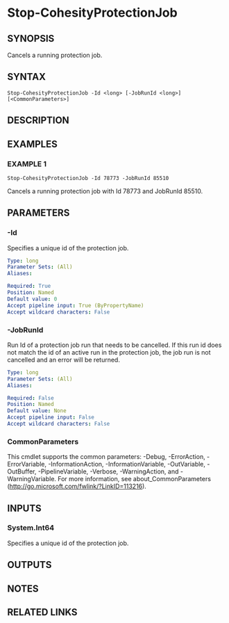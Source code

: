 # Stop-CohesityProtectionJob

## SYNOPSIS
Cancels a running protection job.

## SYNTAX

```
Stop-CohesityProtectionJob -Id <long> [-JobRunId <long>] [<CommonParameters>]
```

## DESCRIPTION

## EXAMPLES

### EXAMPLE 1
```
Stop-CohesityProtectionJob -Id 78773 -JobRunId 85510
```

Cancels a running protection job with Id 78773 and JobRunId 85510.

## PARAMETERS

### -Id
Specifies a unique id of the protection job.

```yaml
Type: long
Parameter Sets: (All)
Aliases:

Required: True
Position: Named
Default value: 0
Accept pipeline input: True (ByPropertyName)
Accept wildcard characters: False
```

### -JobRunId
Run Id of a protection job run that needs to be cancelled.
If this run id does not match the id of an active run in the protection job, the job run is not cancelled and an error will be returned.

```yaml
Type: long
Parameter Sets: (All)
Aliases:

Required: False
Position: Named
Default value: None
Accept pipeline input: False
Accept wildcard characters: False
```

### CommonParameters
This cmdlet supports the common parameters: -Debug, -ErrorAction, -ErrorVariable, -InformationAction, -InformationVariable, -OutVariable, -OutBuffer, -PipelineVariable, -Verbose, -WarningAction, and -WarningVariable.
For more information, see about_CommonParameters (http://go.microsoft.com/fwlink/?LinkID=113216).

## INPUTS

### System.Int64
Specifies a unique id of the protection job.

## OUTPUTS

## NOTES

## RELATED LINKS
